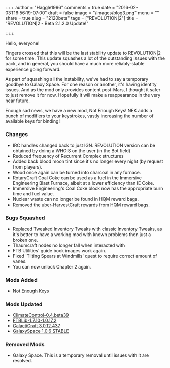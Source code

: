 +++
author = "Haggle1996"
comments = true
date = "2016-02-03T16:56:19-07:00"
draft = false
image = "/images/blog3.png"
menu = ""
share = true
slug = "2120beta"
tags = ["REVOLUTION|2"]
title = "REVOLUTION|2 - Beta 2.1.2.0 Update!"

+++

Hello, everyone!

Fingers crossed that this will be the last stability update to REVOLUTION|2 for some time. This update squashes a lot of the outstanding issues with the pack, and in general, you should have a much more reliably-stable experience going forward.  

As part of squashing all the instability, we've had to say a temporary goodbye to Galaxy Space. For one reason or another, it's having identity issues. And as the mod only provides content post-Mars, I thought it safer to just remove it for now. Hopefully it will make a reappearance in the very near future.

Enough sad news, we have a new mod, Not Enough Keys! NEK adds a bunch of modifiers to your keystrokes, vastly increasing the number of available keys for binding!

### Changes
- IRC handles changed back to just IGN. REVOLUTION version can be obtained by doing a WHOIS on the user (in the Bot field)
- Reduced frequency of Recurrent Complex structures
- Added back blood moon tint since it's no longer every night (by request from players).
- Wood once again can be turned into charcoal in any furnace.
- RotaryCraft Coal Coke can be used as a fuel in the Immersive Engineering Blast Furnace, albeit at a lower efficiency than IE Coke.
- Immersive Engineering's Coal Coke block now has the appropriate burn time and fuel value.
- Nuclear waste can no longer be found in HQM reward bags.
- Removed the uber-HarvestCraft rewards from HQM reward bags.
 
### Bugs Squashed
- Replaced Tweaked Inventory Tweaks with classic Inventory Tweaks, as it's better to have a working mod with known problems then just a broken one.
- Thaumcraft nodes no longer fall when interacted with
- FTB Utilities' guide book images work again.
- Fixed 'Tilting Spears at Windmills' quest to require correct amount of vanes.
- You can now unlock Chapter 2 again.

### Mods Added
- [Not Enough Keys](http://minecraft.curseforge.com/projects/notenoughkeys)

### Mods Updated
- [ClimateControl-0.4.beta39](http://minecraft.curseforge.com/mc-mods/76544-mod/files/2279687)
- [FTBLib-1.7.10-1.0.17.2](http://minecraft.curseforge.com/mc-mods/237167-mod/files/2279763)
- [GalactiCraft 3.0.12.437](http://ci.micdoodle8.com/job/Galacticraft-1.7/changes)
- [GalaxySpace 1.0.6 STABLE](http://www.minecraftforum.net/forums/mapping-and-modding/minecraft-mods/2412548-1-7-10-galaxy-space-addon-for-galacticraft-3)

### Removed Mods
- Galaxy Space. This is a temporary removal until issues with it are resolved.